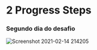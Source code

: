 # 2 Progress Steps

### Segundo dia do desafio

![Screenshot 2021-02-14 214205](https://user-images.githubusercontent.com/57108685/107894174-89145080-6f0d-11eb-8ca8-8f2983504f9a.png)
